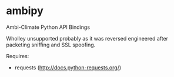 # ambipy
Ambi-Climate Python API Bindings

Wholley unsupported probably as it was reversed engineered after packeting sniffing and SSL spoofing.

Requires:
  - requests (http://docs.python-requests.org/)
